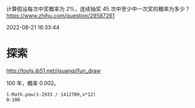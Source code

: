 计算假设每次中奖概率为 2%，连续抽奖 45 次中至少中一次奖的概率为多少？
https://www.zhihu.com/question/29587261

2022-08-21 16:33:44

# 探索

http://tools.jb51.net/jisuanqi/fun_draw

100 年，概率 0.002。

```
1-Math.pow(1-2933 / 1412709,x*12)
0-100
```
